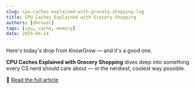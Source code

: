 ```yaml
---
slug: cpu-caches-explained-with-grocery-shopping-log
title: CPU Caches Explained with Grocery Shopping
authors: [dhruval]
tags: [cpu, cache, memory]
date: 2025-04-14
---
```


Here's today's drop from KnowGrow — and it's a good one.

**CPU Caches Explained with Grocery Shopping** dives deep into something every CS nerd should care about — in the nerdiest, coolest way possible.

🔗 [Read the full article](/docs/2025-04-14-cpu-caches-explained-with-grocery-shopping)

